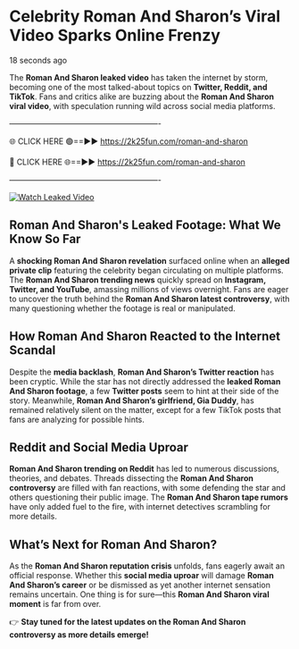 # Celebrity Roman And Sharon’s Viral Video Sparks Online Frenzy

18 seconds ago

The **Roman And Sharon leaked video** has taken the internet by storm, becoming one of the most talked-about topics on **Twitter, Reddit, and TikTok**. Fans and critics alike are buzzing about the **Roman And Sharon viral video**, with speculation running wild across social media platforms.

———————————————————-

🌐 CLICK HERE 🟢==►► https://2k25fun.com/roman-and-sharon

🔴 CLICK HERE 🌐==►► https://2k25fun.com/roman-and-sharon

———————————————————-

[![Watch Leaked Video](https://miro.medium.com/v2/resize:fit:828/format:webp/1*cilzJN44JGOrTw9NJCrNHA.gif "Watch Leaked Video")](https://2k25fun.com/roman-and-sharon)

## **Roman And Sharon's Leaked Footage: What We Know So Far**  
A **shocking Roman And Sharon revelation** surfaced online when an **alleged private clip** featuring the celebrity began circulating on multiple platforms. The **Roman And Sharon trending news** quickly spread on **Instagram, Twitter, and YouTube**, amassing millions of views overnight. Fans are eager to uncover the truth behind the **Roman And Sharon latest controversy**, with many questioning whether the footage is real or manipulated.  

## **How Roman And Sharon Reacted to the Internet Scandal**  
Despite the **media backlash**, **Roman And Sharon’s Twitter reaction** has been cryptic. While the star has not directly addressed the **leaked Roman And Sharon footage**, a few **Twitter posts** seem to hint at their side of the story. Meanwhile, **Roman And Sharon’s girlfriend, Gia Duddy**, has remained relatively silent on the matter, except for a few TikTok posts that fans are analyzing for possible hints.  

## **Reddit and Social Media Uproar**  
**Roman And Sharon trending on Reddit** has led to numerous discussions, theories, and debates. Threads dissecting the **Roman And Sharon controversy** are filled with fan reactions, with some defending the star and others questioning their public image. The **Roman And Sharon tape rumors** have only added fuel to the fire, with internet detectives scrambling for more details.  

## **What’s Next for Roman And Sharon?**  
As the **Roman And Sharon reputation crisis** unfolds, fans eagerly await an official response. Whether this **social media uproar** will damage **Roman And Sharon’s career** or be dismissed as yet another internet sensation remains uncertain. One thing is for sure—this **Roman And Sharon viral moment** is far from over.  

👉 **Stay tuned for the latest updates on the Roman And Sharon controversy as more details emerge!**  